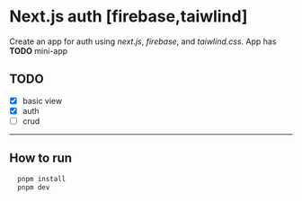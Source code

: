 # Next.js auth [firebase,taiwlind]

Create an app for auth using *next.js*, *firebase*, and *taiwlind.css*.
App has **TODO** mini-app

## TODO

- [X] basic view
- [X] auth
- [ ] crud

---

## How to run

```bash
  pnpm install
  pnpm dev
```
